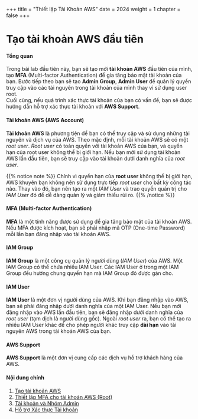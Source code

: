 +++
title = "Thiết lập Tài Khoản AWS"
date = 2024
weight = 1
chapter = false
+++

# Tạo tài khoản AWS đầu tiên

#### Tổng quan

Trong bài lab đầu tiên này, bạn sẽ tạo mới **tài khoản AWS** đầu tiên của mình, tạo **MFA** (Multi-factor Authentication) để gia tăng bảo mật tài khoản của bạn. Bước tiếp theo bạn sẽ tạo **Admin Group**, **Admin User** để quản lý quyền truy cập vào các tài nguyên trong tài khoản của mình thay vì sử dụng user root.\
Cuối cùng, nếu quá trình xác thực tài khoản của bạn có vấn đề, bạn sẽ được hướng dẫn hỗ trợ xác thực tài khoản với **AWS Support**.

#### Tài khoản AWS (AWS Account)

**Tài khoản AWS** là phương tiện để bạn có thể truy cập và sử dụng những tài nguyên và dịch vụ của AWS. Theo mặc định, mỗi tài khoản AWS sẽ có một _root user_. _Root user_ có toàn quyền với tài khoản AWS của bạn, và quyền hạn của root user không thể bị giới hạn. Nếu bạn mới sử dụng tài khoản AWS lần đầu tiên, bạn sẽ truy cập vào tài khoản dưới danh nghĩa của _root user_.

{{% notice note %}}
Chính vì quyền hạn của **root user** không thể bị giới hạn, AWS khuyên bạn không nên sử dụng trực tiếp _root user_ cho bất kỳ công tác nào. Thay vào đó, bạn nên tạo ra một _IAM User_ và trao quyền quản trị cho _IAM User_ đó để dễ dàng quản lý và giảm thiểu rủi ro.
{{% /notice %}}

#### MFA (Multi-factor Authentication)

**MFA** là một tính năng được sử dụng để gia tăng bảo mật của tài khoản AWS. Nếu MFA được kích hoạt, bạn sẽ phải nhập mã OTP (One-time Password) mỗi lần bạn đăng nhập vào tài khoản AWS.

#### IAM Group

**IAM Group** là một công cụ quản lý người dùng (_IAM User_) của AWS. Một IAM Group có thể chứa nhiều IAM User. Các IAM User ở trong một IAM Group đều hưởng chung quyền hạn mà IAM Group đó được gán cho.

#### IAM User

**IAM User** là một đơn vị người dùng của AWS. Khi bạn đăng nhập vào AWS, bạn sẽ phải đăng nhập dưới danh nghĩa của một IAM User. Nếu bạn mới đăng nhập vào AWS lần đầu tiên, bạn sẽ đăng nhập dưới danh nghĩa của _root user_ (tạm dịch là người dùng gốc). Ngoài _root user_ ra, bạn có thể tạo ra nhiều IAM User khác để cho phép người khác truy cập **dài hạn** vào tài nguyên AWS trong tài khoản AWS của bạn.

#### AWS Support

**AWS Support** là một đơn vị cung cấp các dịch vụ hỗ trợ khách hàng của AWS.

#### Nội dung chính

1. [Tạo tài khoản AWS](1-create-new-aws-account/)
2. [Thiết lập MFA cho tài khoản AWS (Root)](<2-mfa-setup-for-aws-user-(root)/>)
3. [Tài khoản và Nhóm Admin](3-create-admin-user-and-group/)
4. [Hỗ trợ Xác thực Tài khoản](4-verify-new-account/)
